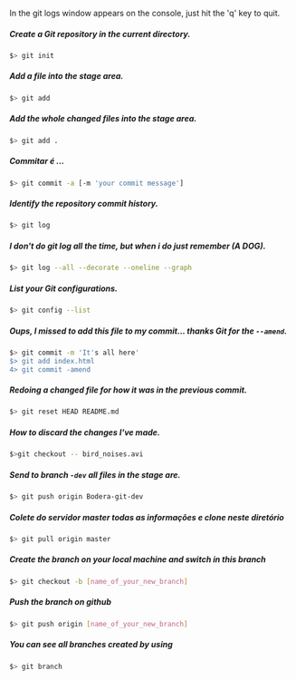 In the git logs window appears on the console, just hit the 'q' key to quit.

##### Create a Git repository in the current directory.
```bash
$> git init
```
 
##### Add a file into the stage area.
```bash
$> git add
``` 
##### Add the whole changed files into the stage area.
```bash
$> git add .
```
 
##### Commitar é ...
```bash
$> git commit -a [-m 'your commit message']
```

##### Identify the repository commit history.
```bash
$> git log
```

##### I don't do git log all the time, but when i do just remember (A DOG).
```bash
$> git log --all --decorate --oneline --graph
```

##### List your Git configurations.
```bash
$> git config --list
```

##### Oups, I missed to add this file to my commit... thanks Git for the `--amend`.
```bash
$> git commit -m 'It's all here'
$> git add index.html
4> git commit -amend
```

##### Redoing a changed file for how it was in the previous commit.
```bash
$> git reset HEAD README.md
```

##### How to discard the changes I've made.
```bash
$>git checkout -- bird_noises.avi
```

##### Send to branch `-dev` all files in the stage are.
```bash
$> git push origin Bodera-git-dev 
```

##### Colete do servidor master todas as informações e clone neste diretório
```bash
$> git pull origin master
```

##### Create the branch on your local machine and switch in this branch
```bash
$> git checkout -b [name_of_your_new_branch]
```

##### Push the branch on github
```bash
$> git push origin [name_of_your_new_branch]
```

##### You can see all branches created by using
```bash
$> git branch
```
